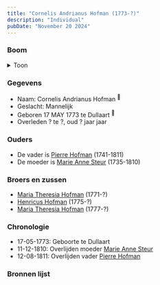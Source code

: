 ```yaml
---
title: "Cornelis Andrianus Hofman (1773-?)"
description: "Individual"
pubDate: "November 20 2024"
---
```


### Boom
<details><summary>Toon</summary>

![test](https://www.plantuml.com/plantuml/svg/ZP9DJm9138RlyoiQENWosMLT44AGhqKzc92e1qzaTgV2P6TdI3iRGmp_tK50q1ZrrhHzswSV0_QIV5qPmQMsAqcoWbmMvO9SRTNO6KVWILeE8RHUBBL2A3GL1dSsLYk_XWgh78btBlP8wFnwXUAaQc4aCxm901WvKaYFIrsK5fbxlKfgs-z38ZP2dCFienMBdU9iff48uTQzLDAUWMIuYw8eJG4QMJ9DfwDGzEr5er4Rw7LpcQ_dkVFUOBSFSVio3ahhqMfcFCdZiZPcBgsQ5-IOSnT8je8c39zk8BwAl-Ws1vXxIHfXQ2t2WyUQZZojm3CTPKcM_CgJf73z3umO9jbuYn7zYD7hlg9IsYv2RheZRhUZ3vXfW6b6q31wiVHhDCQz1g2Ds2_jucAV8VRKHyTU6HpRKAiZ3jt6ZYmQpM5kHLhQchzVezM1pol-vofmFtpU8YSm2VFBy89_x-GwB2xynm2j2l_w3W00)
</details>

### Gegevens
- Naam: Cornelis Andrianus Hofman <sup><a href="../s00091/" style="text-decoration:none" title="Doopinschrijving Cornelis Andrianus Hofman 18-05-1773">:link:</a></sup>
- Geslacht: Mannelijk
- Geboren 17 MAY 1773 te Dullaart <sup><a href="../s00091/" style="text-decoration:none" title="Doopinschrijving Cornelis Andrianus Hofman 18-05-1773">:link:</a></sup>
- Overleden ? te ?, oud ? jaar jaar 

### Ouders
- De vader is [Pierre Hofman](../i00055/) (1741-1811)
- De moeder is [Marie Anne Steur](../i00056/) (1735-1810)

### Broers en zussen
- [Maria Theresia Hofman](../i00068/) (1771-?)
- [Henricus Hofman](../i00070/) (1775-?)
- [Maria Theresia Hofman](../i00071/) (1777-?)

### Chronologie
- 17-05-1773: Geboorte te Dullaart
- 11-12-1810: Overlijden moeder [Marie Anne Steur](../i00056/)
- 12-08-1811: Overlijden vader [Pierre Hofman](../i00055/)

### Bronnen lijst